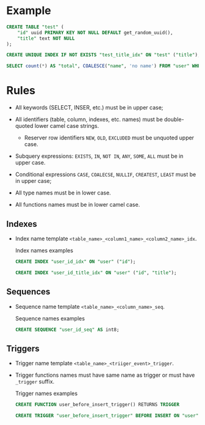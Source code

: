 # Example

```sql
CREATE TABLE "test" (
	"id" uuid PRIMARY KEY NOT NULL DEFAULT get_random_uuid(),
	"title" text NOT NULL
);

CREATE UNIQUE INDEX IF NOT EXISTS "test_title_idx" ON "test" ("title");

SELECT count(*) AS "total", COALESCE("name", 'no name') FROM "user" WHERE "id" IN (100, 101) GROUP BY "group";
```

# Rules

-   All keywords (SELECT, INSER, etc.) must be in upper case;

-   All identifiers (table, column, indexes, etc. names) must be double-quoted lower camel case strings.

    -   Reserver row identifiers `NEW`, `OLD`, `EXCLUDED` must be unquoted upper case.

-   Subquery expressions: `EXISTS`, `IN`, `NOT IN`, `ANY`, `SOME`, `ALL` must be in upper case.

-   Conditional expressions `CASE`, `COALECSE`, `NULLIF`, `CREATEST`, `LEAST` must be in upper case;

-   All type names must be in lower case.

-   All functions names must be in lower camel case.

## Indexes

-   Index name template `<table_name>_<column1_name>_<column2_name>_idx`.

    Index names examples

    ```sql
    CREATE INDEX "user_id_idx" ON "user" ("id");

    CREATE INDEX "user_id_title_idx" ON "user" ("id", "title");
    ```

## Sequences

-   Sequence name template `<table_name>_<column_name>_seq`.

    Sequence names examples

    ```sql
    CREATE SEQUENCE "user_id_seq" AS int8;
    ```

## Triggers

-   Trigger name template `<table_name>_<triiger_event>_trigger`.

-   Trigger functions names must have same name as trigger or must have `_trigger` suffix.

    Trigger names examples

    ```sql
    CREATE FUNCTION user_before_insert_trigger() RETURNS TRIGGER

    CREATE TRIGGER "user_before_insert_trigger" BEFORE INSERT ON "user" FOR EACH ROW EXECUTE PROCEDURE user_before_insert_trigger();
    ```
